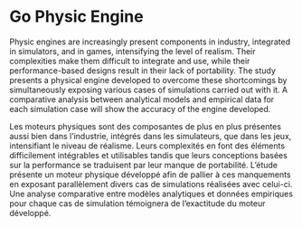 # Go Physic Engine

Physic engines are increasingly present components in industry, integrated in simulators, and in games, intensifying the level of realism. Their complexities make them difficult to integrate and use, while their performance-based designs result in their lack of portability. The study presents a physical engine developed to overcome these shortcomings by simultaneously exposing various cases of simulations carried out with it. A comparative analysis between analytical models and empirical data for each simulation case will show the accuracy of the engine developed.

Les moteurs physiques sont des composantes de plus en plus présentes aussi bien dans l’industrie, intégrés dans les simulateurs, que dans les jeux, intensifiant le niveau de réalisme. Leurs complexités en font des éléments difficilement intégrables et utilisables tandis que leurs conceptions basées sur la performance se traduisent par leur manque de portabilité. L’étude présente un moteur physique développé afin de pallier à ces manquements en exposant parallèlement divers cas de simulations réalisées avec celui-ci. Une analyse comparative entre modèles analytiques et données empiriques pour chaque cas de simulation témoignera de l’exactitude du moteur développé.

